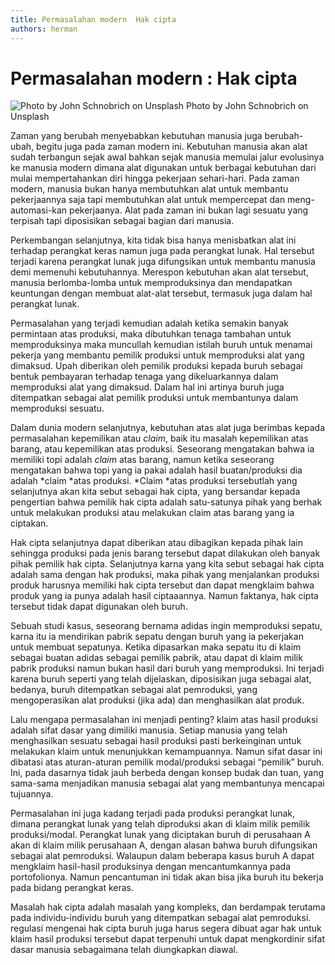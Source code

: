 ```yaml
---
title: Permasalahan modern  Hak cipta
authors: herman
---
```



# Permasalahan modern : Hak cipta
![Photo by John Schnobrich on Unsplash](https://miro.medium.com/v2/resize:fit:720/0*-E2QFb272NbU1h4R)
Photo by John Schnobrich on Unsplash

Zaman yang berubah menyebabkan kebutuhan manusia juga berubah-ubah, begitu juga pada zaman modern ini. Kebutuhan manusia akan alat sudah terbangun sejak awal bahkan sejak manusia memulai jalur evolusinya ke manusia modern dimana alat digunakan untuk berbagai kebutuhan dari mulai mempertahankan diri hingga pekerjaan sehari-hari. Pada zaman modern, manusia bukan hanya membutuhkan alat untuk membantu pekerjaannya saja tapi membutuhkan alat untuk mempercepat dan meng-automasi-kan pekerjaanya. Alat pada zaman ini bukan lagi sesuatu yang terpisah tapi diposisikan sebagai bagian dari manusia.

Perkembangan selanjutnya, kita tidak bisa hanya menisbatkan alat ini terhadap perangkat keras namun juga pada perangkat lunak. Hal tersebut terjadi karena perangkat lunak juga difungsikan untuk membantu manusia demi memenuhi kebutuhannya. Merespon kebutuhan akan alat tersebut, manusia berlomba-lomba untuk memproduksinya dan mendapatkan keuntungan dengan membuat alat-alat tersebut, termasuk juga dalam hal perangkat lunak.

Permasalahan yang terjadi kemudian adalah ketika semakin banyak permintaan atas produksi, maka dibutuhkan tenaga tambahan untuk memproduksinya maka muncullah kemudian istilah buruh untuk menamai pekerja yang membantu pemilik produksi untuk memproduksi alat yang dimaksud. Upah diberikan oleh pemilik produksi kepada buruh sebagai bentuk pembayaran terhadap tenaga yang dikeluarkannya dalam memproduksi alat yang dimaksud. Dalam hal ini artinya buruh juga ditempatkan sebagai alat pemilik produksi untuk membantunya dalam memproduksi sesuatu.

Dalam dunia modern selanjutnya, kebutuhan atas alat juga berimbas kepada permasalahan kepemilikan atau *claim*, baik itu masalah kepemilikan atas barang, atau kepemilikan atas produksi. Seseorang mengatakan bahwa ia memiliki topi adalah *claim* atas barang, namun ketika seseorang mengatakan bahwa topi yang ia pakai adalah hasil buatan/produksi dia adalah *claim *atas produksi. *Claim *atas produksi tersebutlah yang selanjutnya akan kita sebut sebagai hak cipta, yang bersandar kepada pengertian bahwa pemilik hak cipta adalah satu-satunya pihak yang berhak untuk melakukan produksi atau melakukan claim atas barang yang ia ciptakan.

Hak cipta selanjutnya dapat diberikan atau dibagikan kepada pihak lain sehingga produksi pada jenis barang tersebut dapat dilakukan oleh banyak pihak pemilik hak cipta. Selanjutnya karna yang kita sebut sebagai hak cipta adalah sama dengan hak produksi, maka pihak yang menjalankan produksi produk harusnya memiliki hak cipta tersebut dan dapat mengklaim bahwa produk yang ia punya adalah hasil ciptaaannya. Namun faktanya, hak cipta tersebut tidak dapat digunakan oleh buruh.

Sebuah studi kasus, seseorang bernama adidas ingin memproduksi sepatu, karna itu ia mendirikan pabrik sepatu dengan buruh yang ia pekerjakan untuk membuat sepatunya. Ketika dipasarkan maka sepatu itu di klaim sebagai buatan adidas sebagai pemilik pabrik, atau dapat di klaim milik pabrik produksi namun bukan hasil dari buruh yang memproduksi. Ini terjadi karena buruh seperti yang telah dijelaskan, diposisikan juga sebagai alat, bedanya, buruh ditempatkan sebagai alat pemroduksi, yang mengoperasikan alat produksi (jika ada) dan menghasilkan alat produk.

Lalu mengapa permasalahan ini menjadi penting? klaim atas hasil produksi adalah sifat dasar yang dimiliki manusia. Setiap manusia yang telah menghasilkan sesuatu sebagai hasil produksi pasti berkeinginan untuk melakukan klaim untuk menunjukkan kemampuannya. Namun sifat dasar ini dibatasi atas aturan-aturan pemilik modal/produksi sebagai “pemilik” buruh. Ini, pada dasarnya tidak jauh berbeda dengan konsep budak dan tuan, yang sama-sama menjadikan manusia sebagai alat yang membantunya mencapai tujuannya.

Permasalahan ini juga kadang terjadi pada produksi perangkat lunak, dimana perangkat lunak yang telah diproduksi akan di klaim milik pemilik produksi/modal. Perangkat lunak yang diciptakan buruh di perusahaan A akan di klaim milik perusahaan A, dengan alasan bahwa buruh difungsikan sebagai alat pemroduksi. Walaupun dalam beberapa kasus buruh A dapat mengklaim hasil-hasil produksinya dengan mencantumkannya pada portofolionya. Namun pencantuman ini tidak akan bisa jika buruh itu bekerja pada bidang perangkat keras.

Masalah hak cipta adalah masalah yang kompleks, dan berdampak terutama pada individu-individu buruh yang ditempatkan sebagai alat pemroduksi. regulasi mengenai hak cipta buruh juga harus segera dibuat agar hak untuk klaim hasil produksi tersebut dapat terpenuhi untuk dapat mengkordinir sifat dasar manusia sebagaimana telah diungkapkan diawal.